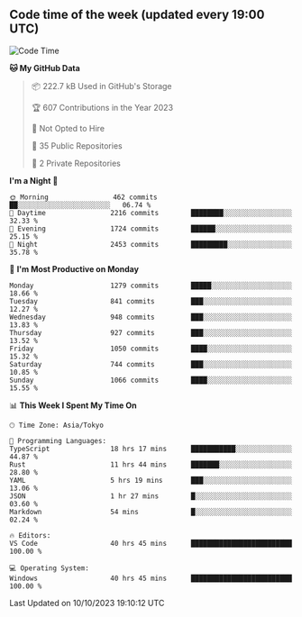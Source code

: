 ## Code time of the week (updated every 19:00 UTC)

<!--START_SECTION:waka-->
![Code Time](http://img.shields.io/badge/Code%20Time-2%2C209%20hrs%2013%20mins-blue)

**🐱 My GitHub Data** 

> 📦 222.7 kB Used in GitHub's Storage 
 > 
> 🏆 607 Contributions in the Year 2023
 > 
> 🚫 Not Opted to Hire
 > 
> 📜 35 Public Repositories 
 > 
> 🔑 2 Private Repositories 
 > 
**I'm a Night 🦉** 

```text
🌞 Morning                462 commits         ██░░░░░░░░░░░░░░░░░░░░░░░   06.74 % 
🌆 Daytime                2216 commits        ████████░░░░░░░░░░░░░░░░░   32.33 % 
🌃 Evening                1724 commits        ██████░░░░░░░░░░░░░░░░░░░   25.15 % 
🌙 Night                  2453 commits        █████████░░░░░░░░░░░░░░░░   35.78 % 
```
📅 **I'm Most Productive on Monday** 

```text
Monday                   1279 commits        █████░░░░░░░░░░░░░░░░░░░░   18.66 % 
Tuesday                  841 commits         ███░░░░░░░░░░░░░░░░░░░░░░   12.27 % 
Wednesday                948 commits         ███░░░░░░░░░░░░░░░░░░░░░░   13.83 % 
Thursday                 927 commits         ███░░░░░░░░░░░░░░░░░░░░░░   13.52 % 
Friday                   1050 commits        ████░░░░░░░░░░░░░░░░░░░░░   15.32 % 
Saturday                 744 commits         ███░░░░░░░░░░░░░░░░░░░░░░   10.85 % 
Sunday                   1066 commits        ████░░░░░░░░░░░░░░░░░░░░░   15.55 % 
```


📊 **This Week I Spent My Time On** 

```text
🕑︎ Time Zone: Asia/Tokyo

💬 Programming Languages: 
TypeScript               18 hrs 17 mins      ███████████░░░░░░░░░░░░░░   44.87 % 
Rust                     11 hrs 44 mins      ███████░░░░░░░░░░░░░░░░░░   28.80 % 
YAML                     5 hrs 19 mins       ███░░░░░░░░░░░░░░░░░░░░░░   13.06 % 
JSON                     1 hr 27 mins        █░░░░░░░░░░░░░░░░░░░░░░░░   03.60 % 
Markdown                 54 mins             █░░░░░░░░░░░░░░░░░░░░░░░░   02.24 % 

🔥 Editors: 
VS Code                  40 hrs 45 mins      █████████████████████████   100.00 % 

💻 Operating System: 
Windows                  40 hrs 45 mins      █████████████████████████   100.00 % 
```


 Last Updated on 10/10/2023 19:10:12 UTC
<!--END_SECTION:waka-->